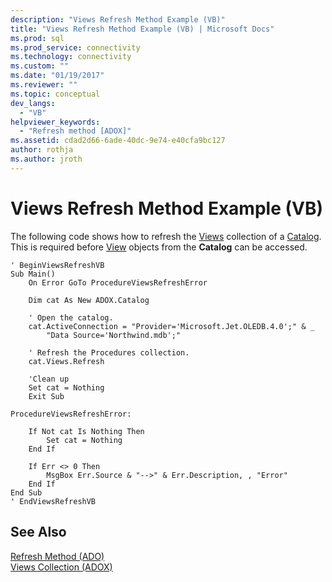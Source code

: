 ```yaml
---
description: "Views Refresh Method Example (VB)"
title: "Views Refresh Method Example (VB) | Microsoft Docs"
ms.prod: sql
ms.prod_service: connectivity
ms.technology: connectivity
ms.custom: ""
ms.date: "01/19/2017"
ms.reviewer: ""
ms.topic: conceptual
dev_langs: 
  - "VB"
helpviewer_keywords: 
  - "Refresh method [ADOX]"
ms.assetid: cdad2d66-6ade-40dc-9e74-e40cfa9bc127
author: rothja
ms.author: jroth
---
```

# Views Refresh Method Example (VB)
The following code shows how to refresh the [Views](../../../ado/reference/adox-api/views-collection-adox.md) collection of a [Catalog](../../../ado/reference/adox-api/catalog-object-adox.md). This is required before [View](../../../ado/reference/adox-api/view-object-adox.md) objects from the **Catalog** can be accessed.  
  
```  
' BeginViewsRefreshVB  
Sub Main()  
    On Error GoTo ProcedureViewsRefreshError  
  
    Dim cat As New ADOX.Catalog  
  
    ' Open the catalog.  
    cat.ActiveConnection = "Provider='Microsoft.Jet.OLEDB.4.0';" & _  
        "Data Source='Northwind.mdb';"  
  
    ' Refresh the Procedures collection.  
    cat.Views.Refresh  
  
    'Clean up  
    Set cat = Nothing  
    Exit Sub  
  
ProcedureViewsRefreshError:  
  
    If Not cat Is Nothing Then  
        Set cat = Nothing  
    End If  
  
    If Err <> 0 Then  
        MsgBox Err.Source & "-->" & Err.Description, , "Error"  
    End If  
End Sub  
' EndViewsRefreshVB  
```  
  
## See Also  
 [Refresh Method (ADO)](../../../ado/reference/ado-api/refresh-method-ado.md)   
 [Views Collection (ADOX)](../../../ado/reference/adox-api/views-collection-adox.md)
